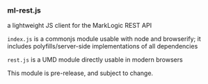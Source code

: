 ### ml-rest.js

a lightweight JS client for the MarkLogic REST API

`index.js` is a commonjs module usable with node and browserify; it includes polyfills/server-side implementations of all dependencies

`rest.js` is a UMD module directly usable in modern browsers

This module is pre-release, and subject to change.
